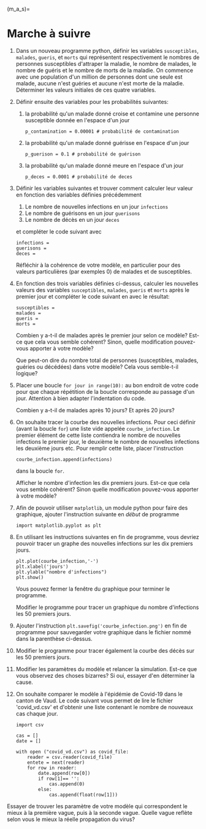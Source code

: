 (m_a_s)=
# Marche à suivre


1. Dans un nouveau programme python, définir les variables `susceptibles`, `malades`, `gueris`, et `morts` qui représentent respectivement le nombres de personnes susceptibles d'attraper la maladie, le nombre de malades, le nombre de guéris et le nombre de morts de la maladie. On commence avec une population d'un million de personnes dont une seule est malade, aucune n'est guéries et aucune n'est morte de la maladie. Déterminer les valeurs initiales de ces quatre variables.

1. Définir ensuite des variables pour les probabilités suivantes:

    1. la probabilité qu'un malade donné croise et contamine une personne susceptible donnée en l'espace d'un jour
        ```
        p_contamination = 0.00001 # probabilité de contamination
        ``` 
    1. la probabilité qu'un malade donné guérisse en l'espace d'un jour
        ```
        p_guerison = 0.1 # probabilité de guérison
        ``` 
    1. la probabilité qu'un malade donné meure en l'espace d'un jour
        ```
        p_deces = 0.0001 # probabilité de deces
        ```
1. Définir les variables suivantes et trouver comment calculer leur valeur en fonction des variables définies précédemment
    
    1. Le nombre de nouvelles infections en un jour `infections`
    1. Le nombre de guérisons en un jour `guerisons`
    1. Le nombre de décès en un jour  `deces`

    et compléter le code suivant avec 
    ```    
    infections = 
    guerisons = 
    deces = 
    ``` 
    Réfléchir à la cohérence de votre modèle, en particulier pour des valeurs particulières (par exemples 0) de malades et de susceptibles. 

1. En fonction des trois variables définies ci-dessus, calculer les nouvelles valeurs des variables `susceptibles`, `malades`, `gueris` et `morts` après le premier jour et compléter le code suivant en avec le résultat:
    ```
    susceptibles = 
    malades = 
    gueris = 
    morts = 
    ```
    Combien y a-t-il de malades après le premier jour selon ce modèle? Est-ce que cela vous semble cohérent? Sinon, quelle modification pouvez-vous apporter à votre modèle?

    Que peut-on dire du nombre total de personnes (susceptibles, malades, guéries ou décédées) dans votre modèle? Cela vous semble-t-il logique?

1. Placer une boucle `for jour in range(10):` au bon endroit de votre code pour que chaque répétition de la boucle corresponde au passage d'un jour. Attention à bien adapter l'indentation du code. 
    
    Combien y a-t-il de malades après 10 jours? Et après 20 jours?

1. On souhaite tracer la courbe des nouvelles infections. Pour ceci définir (avant la boucle `for`) une liste vide appelée `courbe_infection`. Le premier élément de cette liste contiendra le nombre de nouvelles infections le premier jour, le deuxième le nombre de nouvelles infections les deuxième jours etc. 
Pour remplir cette liste, placer l'instruction 
    ```
    courbe_infection.append(infections) 
    ```
    dans la boucle `for`. 
    
    Afficher le nombre d'infection les dix premiers jours. Est-ce que cela vous semble cohérent? Sinon quelle modification pouvez-vous apporter à votre modèle?

1. Afin de pouvoir utiliser `matplotlib`, un module python pour faire des graphique, ajouter l'instruction suivante en *début* de programme 
    ```
    import matplotlib.pyplot as plt
    ````
1. En utilisant les instructions suivantes en fin de programme, vous devriez pouvoir tracer un graphe des nouvelles infections sur les dix premiers jours.
    ```
    plt.plot(courbe_infection,'-')
    plt.xlabel('jours')
    plt.ylable("nombre d'infections")
    plt.show()
    ```
    Vous pouvez fermer la fenêtre du graphique pour terminer le programme. 

    Modifier le programme pour tracer un graphique du nombre d'infections les 50 premiers jours. 
1. Ajouter l'instruction `plt.savefig('courbe_infection.png')` en fin de programme pour sauvegarder votre graphique dans le fichier nommé dans la parenthèse ci-dessus. 

1. Modifier le programme pour tracer également la courbe des décès sur les 50 premiers jours.

1. Modifier les paramètres du modèle et relancer la simulation. Est-ce que vous observez des choses bizarres? Si oui, essayer d'en déterminer la cause.

1. On souhaite comparer le modèle à l'épidémie de Covid-19 dans le canton de Vaud. Le code suivant vous permet de lire le fichier 'covid_vd.csv' et d'obtenir une liste contenant le nombre de nouveaux cas chaque jour. 
    ```
    import csv
    
    cas = []
    date = []
    
    with open ("covid_vd.csv") as covid_file:
        reader = csv.reader(covid_file)
        entete = next(reader)
        for row in reader:
            date.append(row[0])
            if row[1]== '':
                cas.append(0)
            else:
                cas.append(float(row[1]))
    ``` 
Essayer de trouver les paramètre de votre modèle qui correspondent le mieux à la première vague, puis à la seconde vague. Quelle vague reflète selon vous le mieux la réelle propagation du virus? 
